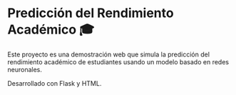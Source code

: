 # Predicción del Rendimiento Académico 🎓

Este proyecto es una demostración web que simula la predicción del rendimiento académico de estudiantes usando un modelo basado en redes neuronales.

Desarrollado con Flask y HTML.
